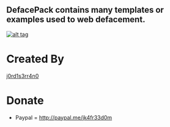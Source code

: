 

## DefacePack contains many templates or examples used to web defacement.

[![alt tag](https://brokecp.000webhostapp.com/jk/giphy.gif)](https://brokeware.tk)
# Created By
[j0rd1s3rr4n0](https://github.com/j0rd1s3rr4n0)

 # Donate
- Paypal  = http://paypal.me/jk4fr33d0m
